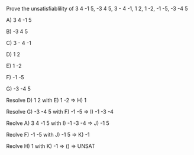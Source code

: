 Prove the unsatisfiablility of 3 4 -1 5, -3 4 5, 3 - 4 -1, 1 2, 1 -2, -1 -5, -3 -4 5

A) 3 4 -1 5

B) -3 4 5

C) 3 - 4 -1

D) 1 2

E) 1 -2

F) -1 -5

G) -3 -4 5


Resolve D) 1 2 with E) 1 -2 
=> H) 1

Resolve G) -3 -4 5 with F) -1 -5
=> I) -1 -3 -4

Reolve A) 3 4 -1 5 with I) -1 -3 -4
=> J) -1 5

Reolve F) -1 -5 with J) -1 5
=> K) -1

Reolve H) 1 with K) -1
=> () => UNSAT
